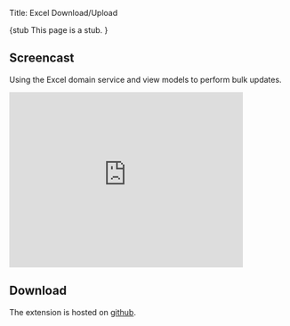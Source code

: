 Title: Excel Download/Upload

{stub
This page is a stub.
}


## <a name="screencast"></a>Screencast

Using the Excel domain service and view models to perform bulk updates.

<iframe width="420" height="315" src="http://www.youtube.com/embed/8SsRDhCUuRc" frameborder="0" allowfullscreen></iframe>
    
## Download

The extension is hosted on [github](https://github.com/danhaywood/isis-domainservice-excel).
